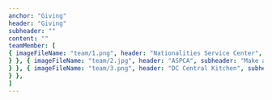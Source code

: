 ```yaml
---
anchor: "Giving"
header: "Giving"
subheader: ""
content: ""
teamMember: [
{ imageFileName: "team/1.png", header: "Nationalities Service Center", subheader: "Welcoming the world to Philadelphia since 1921", social: { website: "https://nscphila.org/donate", twitter: "NSCPhila", facebook: "NationalitiesServiceCenter", instagram: "nscphila"
} }, { imageFileName: "team/2.jpg", header: "ASPCA", subheader: "Make a difference for animals", social: { website: "https://secure.aspca.org/donate/donate-202011-mwdr1-t1-p1?ms=wb_top_homepage-donate&initialms=wb_top_homepage-donate&pcode=WEBMEMBER&lpcode=WEBGUARD", twitter: "ASPCA", facebook: "aspca", instagram: "aspca"
} }, { imageFileName: "team/3.png", header: "DC Central Kitchen", subheader: "We fight hunger differently", social: { website: "https://dccentralkitchen.org/donate/", twitter: "dcck", facebook: "dccentralkitchen", instagram: "dccentralkitchen"
} },
]
---
```

